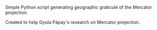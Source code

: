 Simple Python script generating geographic graticule of the Mercator projection.

Created to help Gyula Pápay's research on Mercator projection.

